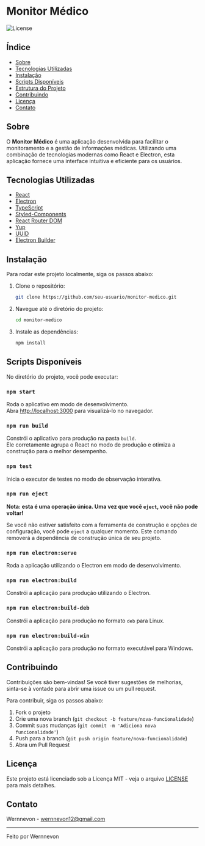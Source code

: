 # Monitor Médico

![License](https://img.shields.io/badge/license-MIT-blue.svg)

## Índice

- [Sobre](#sobre)
- [Tecnologias Utilizadas](#tecnologias-utilizadas)
- [Instalação](#instalação)
- [Scripts Disponíveis](#scripts-disponíveis)
- [Estrutura do Projeto](#estrutura-do-projeto)
- [Contribuindo](#contribuindo)
- [Licença](#licença)
- [Contato](#contato)

## Sobre

O **Monitor Médico** é uma aplicação desenvolvida para facilitar o monitoramento e a gestão de informações médicas. Utilizando uma combinação de tecnologias modernas como React e Electron, esta aplicação fornece uma interface intuitiva e eficiente para os usuários.

## Tecnologias Utilizadas

- [React](https://reactjs.org/)
- [Electron](https://www.electronjs.org/)
- [TypeScript](https://www.typescriptlang.org/)
- [Styled-Components](https://styled-components.com/)
- [React Router DOM](https://reactrouter.com/)
- [Yup](https://github.com/jquense/yup)
- [UUID](https://github.com/uuidjs/uuid)
- [Electron Builder](https://www.electron.build/)

## Instalação

Para rodar este projeto localmente, siga os passos abaixo:

1. Clone o repositório:
    ```bash
    git clone https://github.com/seu-usuario/monitor-medico.git
    ```
2. Navegue até o diretório do projeto:
    ```bash
    cd monitor-medico
    ```
3. Instale as dependências:
    ```bash
    npm install
    ```

## Scripts Disponíveis

No diretório do projeto, você pode executar:

### `npm start`

Roda o aplicativo em modo de desenvolvimento.<br>
Abra [http://localhost:3000](http://localhost:3000) para visualizá-lo no navegador.

### `npm run build`

Constrói o aplicativo para produção na pasta `build`.<br>
Ele corretamente agrupa o React no modo de produção e otimiza a construção para o melhor desempenho.

### `npm test`

Inicia o executor de testes no modo de observação interativa.

### `npm run eject`

**Nota: esta é uma operação única. Uma vez que você `eject`, você não pode voltar!**

Se você não estiver satisfeito com a ferramenta de construção e opções de configuração, você pode `eject` a qualquer momento. Este comando removerá a dependência de construção única de seu projeto.

### `npm run electron:serve`

Roda a aplicação utilizando o Electron em modo de desenvolvimento.

### `npm run electron:build`

Constrói a aplicação para produção utilizando o Electron.

### `npm run electron:build-deb`

Constrói a aplicação para produção no formato `deb` para Linux.

### `npm run electron:build-win`

Constrói a aplicação para produção no formato executável para Windows.


## Contribuindo

Contribuições são bem-vindas! Se você tiver sugestões de melhorias, sinta-se à vontade para abrir uma issue ou um pull request.

Para contribuir, siga os passos abaixo:

1. Fork o projeto
2. Crie uma nova branch (`git checkout -b feature/nova-funcionalidade`)
3. Commit suas mudanças (`git commit -m 'Adiciona nova funcionalidade'`)
4. Push para a branch (`git push origin feature/nova-funcionalidade`)
5. Abra um Pull Request

## Licença

Este projeto está licenciado sob a Licença MIT - veja o arquivo [LICENSE](LICENSE) para mais detalhes.

## Contato

Wernnevon - [wernnevon12@gmail.com](mailto:wernnevon12@gmail.com)

---

Feito por Wernnevon

